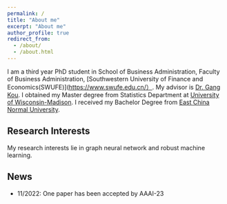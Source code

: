 ```yaml
---
permalink: /
title: "About me"
excerpt: "About me"
author_profile: true
redirect_from: 
  - /about/
  - /about.html
---
```


I am a third year PhD student in School of Business Administration, Faculty of Business Administration, [Southwestern University of Finance and Economics(SWUFE)](https://www.swufe.edu.cn/）. My advisor is [Dr. Gang Kou](https://www.researchgate.net/profile/Gang-Kou-2). I obtained my Master degree from Statistics Department at [University of Wisconsin-Madison](https://www.wisc.edu/). I received my Bachelor Degree from [East China Normal University](https://www.ecnu.edu.cn/).

## Research Interests
My research interests lie in graph neural network and robust machine learning.

## News
* 11/2022: One paper has been accepted by AAAI-23
